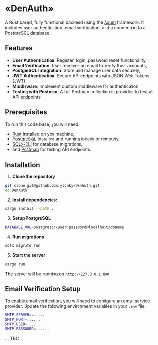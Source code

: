 # «DenAuth»

A Rust based, fully functional backend using the [Axum](https://github.com/tokio-rs/axum]) framework. It includes user authentication, email verification, and a connection to a PostgreSQL database.

## Features
* **User Authentication**: Register, login, password reset functionality,
* **Email Verification**: User receives an email to verify their accounts,
* **PostgreSQL Integration**: Store and manage user data securely,
* **JWT Authentication**: Secure API endpoints with JSON Web Tokens (JWT)
* **Middleware**: Implement custom middleware for authentication
* **Testing with Postman**: A full Postman collection is provided to test all API endpoints

## Prerequisites
To run this code base, you will need:
* [Rust](https://www.rust-lang.org/) installed on you machine,
* [PostgreSQL](https://www.postgresql.org/) installed and running locally or remotely,
* [SQLx-CLI](https://crates.io/crates/sqlx-cli) for database migrations,
* and [Postman](https://www.postman.com/) for testing API endpoints.

## Installation
1. **Clone the repository**
```bash
git clone git@github.com:ylcnky/DenAuth.git
cd DenAuth
```
2. **Install dependencies:**
```bash
cargo install --path .
```
3. **Setup PostgreSQL**
```bash
DATABASE_URL=postgres://user:password@localhost/dbname
```
4. **Run migrations**
```bash
sqlx migrate run
```
5. **Start the server**
```bash
cargo run
```

The server will be running on `http://127.0.0.1:800`

## Email Verification Setup
To enable email verification, you will need to configure an email service provider. Update the following environment variables in your `.env` file
```bash
SMTP_SERVER=......
SMTP_PORT=......
SMTP_USER=......
SMTP_PASSWORD=......
```
... TBC
